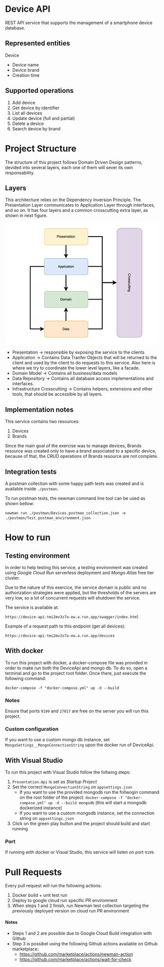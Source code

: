 # Device API

REST API service that supports the management of a smartphone device database.

## Represented entities

Device

- Device name
- Device brand
- Creation time

## Supported operations

1. Add device
2. Get device by identifier
3. List all devices
4. Update device (full and partial)
5. Delete a device
6. Search device by brand

# Project Structure

The structure of this project follows Domain Driven Design patterns, devided into several layers, each one of them will sever its own responsability.

## Layers

This architecture relies on the Dependency Inversion Principle. The Presentation Layer communicates to Application Layer through interfaces, and so on.
It has four layers and a common crosscutting extra layer, as shown in next figure.

![dependency-layer-diagram](https://github.com/joaonunogomes/device-api/blob/main/documentation/dependency-layer-diagram.png)

- Presentation -> responsible by exposing the service to the clients
- Application -> Contains Data Tranfer Objects that will be returned to the client and used by the client to do requests to this service. Also here is where we try to coordinate the lower level layers, like a facade.
- Domain Model -> Contains all business/data models
- Data Repository -> Contains all database access implementations and interfaces.
- Infrastructure Crosscutting -> Contains helpers, extensions and other tools, that should be accessible by all layers.

## Implementation notes

This service contains two resources:

1. Devices
2. Brands

Since the main goal of the exercise was to manage devices, Brands resource was created only to have a brand associated to a specific device, because of that, the CRUD operations of Brands resource are not complete.

## Integration tests

A postman collection with some happy path tests was created and is available inside `./postman`.

To run postman tests, the newman command line tool can be used as shown bellow:

```
newman run ./postman/Devices.postman_collection.json -e ./postman/Test.postman_environment.json
```

# How to run

## Testing environment

In order to help testing this service, a testing environment was created using _Google Cloud Run_ serverless deployment and _Mongo Atlas_ free tier cluster.

Due to the nature of this exercice, the service domain is public and no authorization strategies were applied, but the thresholds of the servers are very low, so a lot of concurrent requests will shutdown the service.

The service is available at:

```
https://device-api-tmi2mv3z7a-ew.a.run.app/swagger/index.html
```

Example of a request path to this endpoint (get all devices):

```
https://device-api-tmi2mv3z7a-ew.a.run.app/devices
```

## With docker

To run this project with docker, a docker-compose file was provided in order to make run both the DeviceApi and mongo db.
To do so, open a terminal and go to the project root folder. Once there, just execute the following command:

```
docker-compose -f "docker-compose.yml" up -d --build
```

### **Notes**

Ensure that ports `9199` and `27017` are free on the server you will run this project.

### Custom configuration

If you want to use a custom mongo db instance, set `MongoSettings__MongoConnectionString` upon the docker run of DeviceApi.

## With Visual Studio

To run this project with Visual Studio follow the follwing steps:

1.  `Presentation.Api` is set as _Startup Project_
2.  Set the correct `MongoConnectionString` on `appsettings.json`
    - If you want to use the provided mongodb run the follwogin command on the root folder of the project: `docker-compose -f "docker-compose.yml" up -d --build mongodb` (this will start a mongodb dockerized instance)
    - If you want to use a custom mongodb instance, set the connection string on `appsettings.json`
3.  Click on the green play button and the project should build and start running

### **Port**

If running with docker or Visual Studio, this service will listen on port `9199`.

# Pull Requests

Every pull request will run the following actions:

1. Docker build + unit test run
2. Deploy to google cloud run specific PR environment
3. When steps 1 and 2 finish, run Newman test collection targeting the previously deployed version on cloud run PR environment

#### **Notes**

- Steps 1 and 2 are possible due to Google Cloud Build integration with Github
- Step 3 is possibel using the following Github actions available on Github marketplace:
  - https://github.com/marketplace/actions/newman-action
  - https://github.com/marketplace/actions/wait-for-check
